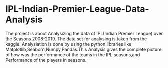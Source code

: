 # IPL-Indian-Premier-League-Data-Analysis

The project is about Analysizing the data of IPL(Indian Premier League) over the Seasons 2008-2019. The data set for analysing is taken from the kaggle. Analysiation is done by using the python libraries like Matplotlib,Seaborn,Numpy,Pandas.This Analysis gives the complete picture of how was the performance of the teams in the IPL seasons,and Performance of the players in seasons.
